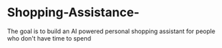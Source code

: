 # Shopping-Assistance-
The goal is to build an AI powered personal shopping assistant for people who don't have time to spend
